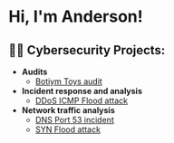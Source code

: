 <h1>Hi, I'm Anderson! </h1>

<h2>👨‍💻 Cybersecurity Projects:</h2>

- <b>Audits</b>
  - [Botiym Toys audit](https://github.com/asgilm/Cybersecurity-Projects/tree/main/audits/botium-toys-audit)
- <b>Incident response and analysis</b>
  - [DDoS ICMP Flood attack](https://github.com/asgilm/Cybersecurity-Projects/tree/main/incident-response-and-analysis)
- <b>Network traffic analysis</b>
  - [DNS Port 53 incident](https://github.com/asgilm/Cybersecurity-Projects/tree/main/network-traffic-analysis/DNS-port-53-incident)
  - [SYN Flood attack](https://github.com/asgilm/Cybersecurity-Projects/tree/main/network-traffic-analysis/SYN-flood-attack)
